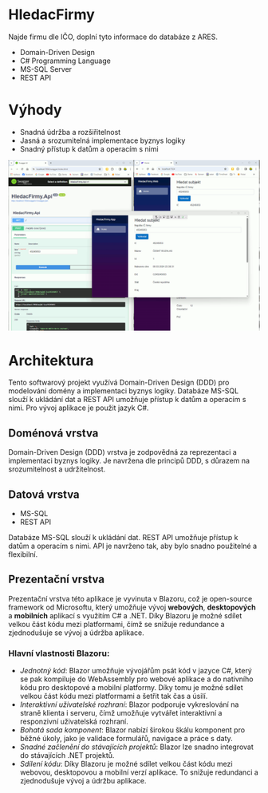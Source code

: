 # HledacFirmy
Najde firmu dle IČO, doplní tyto informace do databáze z ARES.

* Domain-Driven Design
* C# Programming Language
* MS-SQL Server
* REST API

# Výhody
- Snadná údržba a rozšiřitelnost
- Jasná a srozumitelná implementace byznys logiky
- Snadný přístup k datům a operacím s nimi

![Screenshot](/Img/Preview.png)

# Architektura
Tento softwarový projekt využívá Domain-Driven Design (DDD) pro modelování domény a implementaci byznys logiky.
Databáze MS-SQL slouží k ukládání dat a REST API umožňuje přístup k datům a operacím s nimi.
Pro vývoj aplikace je použit jazyk C#.

## Doménová vrstva
Domain-Driven Design (DDD) vrstva je zodpovědná za reprezentaci a implementaci byznys logiky.
Je navržena dle principů DDD, s důrazem na srozumitelnost a udržitelnost.

## Datová vrstva
- MS-SQL
- REST API
 
Databáze MS-SQL slouží k ukládání dat.
REST API umožňuje přístup k datům a operacím s nimi.
API je navrženo tak, aby bylo snadno použitelné a flexibilní.

## Prezentační vrstva
Prezentační vrstva této aplikace je vyvinuta v Blazoru, což je open-source framework od Microsoftu,
který umožňuje vývoj **webových**, **desktopových** a **mobilních** aplikací s využitím C# a .NET.
Díky Blazoru je možné sdílet velkou část kódu mezi platformami, čímž se snižuje redundance
a zjednodušuje se vývoj a údržba aplikace.

### Hlavní vlastnosti Blazoru:
* _Jednotný kód_: Blazor umožňuje vývojářům psát kód v jazyce C#, který se pak kompiluje do WebAssembly
pro webové aplikace a do nativního kódu pro desktopové a mobilní platformy.
Díky tomu je možné sdílet velkou část kódu mezi platformami a šetřit tak čas a úsilí.
* _Interaktivní uživatelské rozhraní_: Blazor podporuje vykreslování na straně klienta i serveru,
čímž umožňuje vytvářet interaktivní a responzivní uživatelská rozhraní.
* _Bohatá sada komponent_: Blazor nabízí širokou škálu komponent pro běžné úkoly,
 jako je validace formulářů, navigace a práce s daty.
* _Snadné začlenění do stávajících projektů_: Blazor lze snadno integrovat do stávajících .NET projektů.
* _Sdílení kódu_: Díky Blazoru je možné sdílet velkou část kódu mezi webovou, desktopovou a mobilní verzí aplikace.
To snižuje redundanci a zjednodušuje vývoj a údržbu aplikace.

